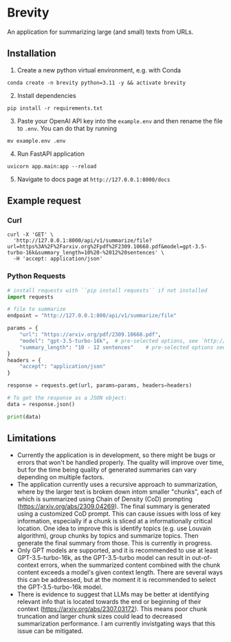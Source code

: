# Brevity
An application for summarizing large (and small) texts from URLs.

##  Installation

1. Create a new python virtual environment, e.g. with Conda
```shell
conda create -n brevity python=3.11 -y && activate brevity
```

2. Install dependencies
```shell
pip install -r requirements.txt
```

3. Paste your OpenAI API key into the `example.env` and then rename the file to `.env`. You can do that by running
```shell
mv example.env .env
``` 

4. Run FastAPI application
```shell
uvicorn app.main:app --reload
```

5. Navigate to docs page at `http://127.0.0.1:8000/docs`

## Example request

### Curl
```shell
curl -X 'GET' \
  'http://127.0.0.1:8000/api/v1/summarize/file?url=https%3A%2F%2Farxiv.org%2Fpdf%2F2309.10668.pdf&model=gpt-3.5-turbo-16k&summary_length=10%20-%2012%20sentences' \
  -H 'accept: application/json'
```

### Python Requests
```python
# install requests with ``pip install requests`` if not installed
import requests

# file to summarize
endpoint = "http://127.0.0.1:800/api/v1/summarize/file"

params = {
    "url": "https://arxiv.org/pdf/2309.10668.pdf",
    "model": "gpt-3.5-turbo-16k",  # pre-selected options, see `http://127.0.0.1:8000/docs`
    "summary_length": "10 - 12 sentences"    # pre-selected options see `http://127.0.0.1:8000/docs`
}
headers = {
    "accept": "application/json"
}

response = requests.get(url, params=params, headers=headers)

# To get the response as a JSON object:
data = response.json()

print(data)
```

## Limitations
* Currently the application is in development, so there might be bugs or errors that won't be handled properly. The quality will improve over time, but for the time being quality of generated summaries can vary depending on multiple factors.  
* The application currently uses a recursive approach to summarization, where by the larger text is broken down intom smaller "chunks", each of which is summarized using Chain of Density (CoD) prompting (https://arxiv.org/abs/2309.04269). The final summary is generated using a customized CoD prompt. This can cause issues with loss of key information, especially if a chunk is sliced at a informationally critical location. One idea to improve this is identify topics (e.g. use Louvain algorithm), group chunks by topics and summarize topics. Then generate the final summary from those. This is currently in progress.
* Only GPT models are supported, and it is recommended to use at least GPT-3.5-turbo-16k, as the GPT-3.5-turbo model can result in out-of-context errors, when the summarized content combined with the chunk content exceeds a model's given context length. There are several ways this can be addressed, but at the moment it is recommended to select the GPT-3.5-turbo-16k model. 
* There is evidence to suggest that LLMs may be better at identifying relevant info that is located towards the end or beginning of their context (https://arxiv.org/abs/2307.03172). This means poor chunk truncation and larger chunk sizes could lead to decreased summarization performance. I am currently invistgating ways that this issue can be mitigated.
 